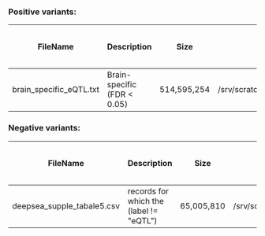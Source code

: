 ### Positive variants:
| FileName | Description |  Size | Location | unique snps | unique snps (non-coding) |
|---|---|---|---|---|---|
| brain_specific_eQTL.txt | Brain-specific (FDR < 0.05) | 514,595,254 | /srv/scratch/z3526914/DeepBrain/Data | 1,341,182 | 1,336,113 |


### Negative variants:
| FileName | Description |  Size | Location | unique snps | unique snps (non-coding) |
|---|---|---|---|---|---|
| deepsea_supple_tabale5.csv | records for which the (label != "eQTL") | 65,005,810 | /srv/scratch/z3526914/DeepBrain/Data | 1,091,038 | 1,091,038 |
